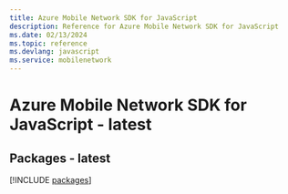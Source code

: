 ```yaml
---
title: Azure Mobile Network SDK for JavaScript
description: Reference for Azure Mobile Network SDK for JavaScript
ms.date: 02/13/2024
ms.topic: reference
ms.devlang: javascript
ms.service: mobilenetwork
---
```

# Azure Mobile Network SDK for JavaScript - latest
## Packages - latest
[!INCLUDE [packages](mobile-network-index.md)]